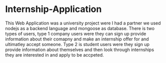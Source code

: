# Internship-Application
This Web Application was a university project were I had a partner we used nodejs as a backend language and mongoose as database.
There is two types of users, type 1 company users were they can sign up provide information about their comapny and make an internship offer for and ultimatley accept someone.
Type 2 is student users were they sign up provide information about themselves and then look through internships they are interested in and apply to be accpeted.
